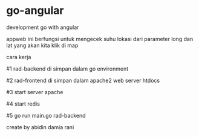 # go-angular

development go with angular

appweb ini berfungsi untuk mengecek suhu lokasi dari parameter long dan lat yang akan kita klik di map

cara kerja 

#1 rad-backend di simpan dalam go environment

#2 rad-frontend di simpan dalam apache2 web server htdocs

#3 start server apache

#4 start redis

#5 go run main.go rad-backend

create by abidin damia rani
